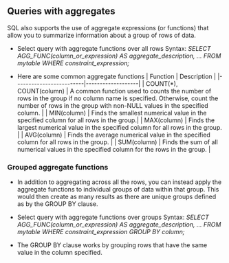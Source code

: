 ## Queries with aggregates

SQL also supports the use of aggregate expressions (or functions) that allow you to summarize information about a group of rows of data.
- Select query with aggregate functions over all rows
Syntax: *SELECT AGG_FUNC(column_or_expression) AS aggregate_description, …
FROM mytable
WHERE constraint_expression;*

- Here are some common aggregate functions
| Function                | Description       |
|-------------------------|-------------------|
| COUNT(*), COUNT(column) | A common function used to counts the number of rows in the group if no column name is specified. Otherwise, count the number of rows in the group with non-NULL values in the specified column. |
| MIN(column)             | Finds the smallest numerical value in the specified column for all rows in the group.|
| MAX(column)             | Finds the largest numerical value in the specified column for all rows in the group. |
| AVG(column)             | Finds the average numerical value in the specified column for all rows in the group. |
| SUM(column)             | Finds the sum of all numerical values in the specified column for the rows in the group. |

### Grouped aggregate functions
- In addition to aggregating across all the rows, you can instead apply the aggregate functions to individual groups of data within that group. This would then create as many results as there are unique groups defined as by the GROUP BY clause.

- Select query with aggregate functions over groups
Syntax: *SELECT AGG_FUNC(column_or_expression) AS aggregate_description, …
FROM mytable
WHERE constraint_expression
GROUP BY column;*

- The GROUP BY clause works by grouping rows that have the same value in the column specified.


